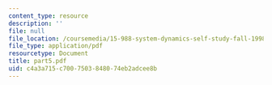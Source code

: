 ```yaml
---
content_type: resource
description: ''
file: null
file_location: /coursemedia/15-988-system-dynamics-self-study-fall-1998-spring-1999/c4a3a715c7007503848074eb2adcee8b_part5.pdf
file_type: application/pdf
resourcetype: Document
title: part5.pdf
uid: c4a3a715-c700-7503-8480-74eb2adcee8b
---
```

